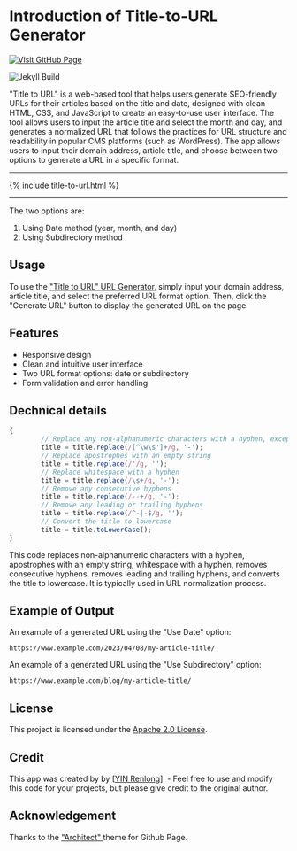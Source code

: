 # Introduction of Title-to-URL Generator

[![Visit GitHub Page](https://img.shields.io/badge/Visit-GitHub%20Page-blue?logo=github)](https://yin-renlong.github.io/Title-to-URL/)

![Jekyll Build](https://github.com/YIN-Renlong/Title-to-URL/actions/workflows/jekyll-gh-pages.yml/badge.svg)


"Title to URL" is a web-based tool that helps users generate SEO-friendly URLs for their articles based on the title and date, designed with clean HTML, CSS, and JavaScript to create an easy-to-use user interface. The tool allows users to input the article title and select the month and day, and generates a normalized URL that follows the practices for URL structure and readability in popular CMS platforms (such as WordPress). The app allows users to input their domain address, article title, and choose between two options to generate a URL in a specific format. 

---

{% include title-to-url.html %}

---

The two options are:

1. Using Date method (year, month, and day)
2. Using Subdirectory method


## Usage

To use the ["Title to URL" URL Generator](https://yin-renlong.github.io/Title-to-URL/), simply input your domain address, article title, and select the preferred URL format option. Then, click the "Generate URL" button to display the generated URL on the page.

## Features

- Responsive design
- Clean and intuitive user interface
- Two URL format options: date or subdirectory
- Form validation and error handling

## Dechnical details

```JavaScript
{
        // Replace any non-alphanumeric characters with a hyphen, except for apostrophes
        title = title.replace(/[^\w\s']+/g, '-');
        // Replace apostrophes with an empty string
        title = title.replace(/'/g, '');
        // Replace whitespace with a hyphen
        title = title.replace(/\s+/g, '-');
        // Remove any consecutive hyphens
        title = title.replace(/--+/g, '-');
        // Remove any leading or trailing hyphens
        title = title.replace(/^-|-$/g, '');
        // Convert the title to lowercase
        title = title.toLowerCase();
}
```

This code replaces non-alphanumeric characters with a hyphen, apostrophes with an empty string, whitespace with a hyphen, removes consecutive hyphens, removes leading and trailing hyphens, and converts the title to lowercase. It is typically used in URL normalization process.


## Example of Output

An example of a generated URL using the "Use Date" option:

```
https://www.example.com/2023/04/08/my-article-title/
```

An example of a generated URL using the "Use Subdirectory" option:

```
https://www.example.com/blog/my-article-title/
```

## License

This project is licensed under the [Apache 2.0 License](LICENSE).

## Credit

This app was created by by [[YIN Renlong](https://github.com/YIN-Renlong)]. - Feel free to use and modify this code for your projects, but please give credit to the original author.

## Acknowledgement

Thanks to the ["Architect" ](https://github.com/pages-themes/architect) theme for Github Page.
